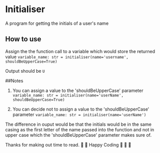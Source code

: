 # Initialiser
A program for getting the initials of a user's name

## How to use
 Assign the the function call to a variable which would store the returned value
  `variable_name: str = initialiser(name='username', shouldBeUpperCase=True)`
  
 Output should be
  `U`
  
##Notes
  1. You can assign a value to the 'shouldBeUpperCase' parameter
    `variable_name: str = initialiser(name='userName', shouldBeUpperCase=True)`
    
  2. You can decide not to assign a value to the 'shouldBeUpperCase' parameter
     `variable_name: str = initialiser(name='userName')`
 
 The difference in ouput would be that the initials would be in the same casing as the first letter of the name passed into the function and not in upper case which the 'shouldBeUpperCase' parameter makes sure of.
 
Thanks for making out time to read.
:partying_face: :partying_face: Happy Coding :partying_face: :partying_face: :partying_face:
